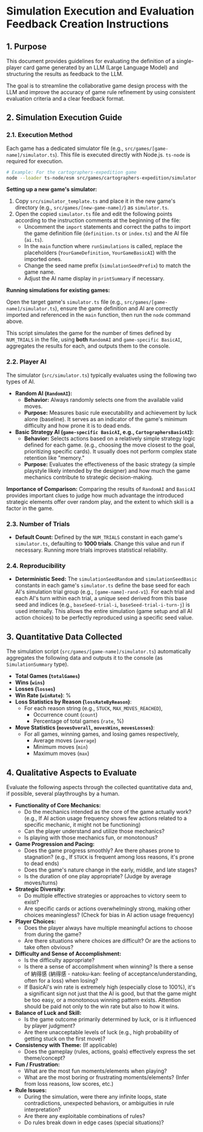 # Simulation Execution and Evaluation Feedback Creation Instructions

## 1. Purpose

This document provides guidelines for evaluating the definition of a single-player card game generated by an LLM (Large Language Model) and structuring the results as feedback to the LLM.

The goal is to streamline the collaborative game design process with the LLM and improve the accuracy of game rule refinement by using consistent evaluation criteria and a clear feedback format.

## 2. Simulation Execution Guide

### 2.1. Execution Method

Each game has a dedicated simulator file (e.g., `src/games/[game-name]/simulator.ts`). This file is executed directly with Node.js. `ts-node` is required for execution.

```bash
# Example: For the cartographers-expedition game
node --loader ts-node/esm src/games/cartographers-expedition/simulator.ts
```

**Setting up a new game's simulator:**

1.  Copy `src/simulator_template.ts` and place it in the new game's directory (e.g., `src/games/[new-game-name]/`) as `simulator.ts`.
2.  Open the copied `simulator.ts` file and edit the following points according to the instruction comments at the beginning of the file:
    - Uncomment the `import` statements and correct the paths to import the game definition file (`definition.ts` or `index.ts`) and the AI file (`ai.ts`).
    - In the `main` function where `runSimulations` is called, replace the placeholders (`YourGameDefinition`, `YourGameBasicAI`) with the imported ones.
    - Change the seed name prefix (`simulationSeedPrefix`) to match the game name.
    - Adjust the AI name display in `printSummary` if necessary.

**Running simulations for existing games:**

Open the target game's `simulator.ts` file (e.g., `src/games/[game-name]/simulator.ts`), ensure the game definition and AI are correctly imported and referenced in the `main` function, then run the `node` command above.

This script simulates the game for the number of times defined by `NUM_TRIALS` in the file, using **both** `RandomAI` and `game-specific BasicAI`, aggregates the results for each, and outputs them to the console.

### 2.2. Player AI

The simulator (`src/simulator.ts`) typically evaluates using the following two types of AI.

- **Random AI (`RandomAI`):**
  - **Behavior:** Always randomly selects one from the available valid moves.
  - **Purpose:** Measures basic rule executability and achievement by luck alone (baseline). It serves as an indicator of the game's minimum difficulty and how prone it is to dead ends.
- **Basic Strategy AI (`game-specific BasicAI`, e.g., `CartographersBasicAI`):**
  - **Behavior:** Selects actions based on a relatively simple strategy logic defined for each game. (e.g., choosing the move closest to the goal, prioritizing specific cards). It usually does not perform complex state retention like "memory."
  - **Purpose:** Evaluates the effectiveness of the basic strategy (a simple playstyle likely intended by the designer) and how much the game mechanics contribute to strategic decision-making.

**Importance of Comparison:** Comparing the results of `RandomAI` and `BasicAI` provides important clues to judge how much advantage the introduced strategic elements offer over random play, and the extent to which skill is a factor in the game.

### 2.3. Number of Trials

- **Default Count:** Defined by the `NUM_TRIALS` constant in each game's `simulator.ts`, defaulting to **1000 trials**. Change this value and run if necessary. Running more trials improves statistical reliability.

### 2.4. Reproducibility

- **Deterministic Seed:** The `simulationSeedRandom` and `simulationSeedBasic` constants in each game's `simulator.ts` define the base seed for each AI's simulation trial group (e.g., `[game-name]-rand-v1`). For each trial and each AI's turn within each trial, a unique seed derived from this base seed and indices (e.g., `baseSeed-trial-i`, `baseSeed-trial-i-turn-j`) is used internally. This allows the entire simulation (game setup and all AI action choices) to be perfectly reproduced using a specific seed value.

## 3. Quantitative Data Collected

The simulation script (`src/games/[game-name]/simulator.ts`) automatically aggregates the following data and outputs it to the console (as `SimulationSummary` type).

- **Total Games (`totalGames`)**
- **Wins (`wins`)**
- **Losses (`losses`)**
- **Win Rate (`winRate`)**: %
- **Loss Statistics by Reason (`lossRateByReason`)**:
  - For each reason string (e.g., `STUCK`, `MAX_MOVES_REACHED`),
    - Occurrence count (`count`)
    - Percentage of total games (`rate`, %)
- **Move Statistics (`movesOverall`, `movesWins`, `movesLosses`)**:
  - For all games, winning games, and losing games respectively,
    - Average moves (`average`)
    - Minimum moves (`min`)
    - Maximum moves (`max`)

## 4. Qualitative Aspects to Evaluate

Evaluate the following aspects through the collected quantitative data and, if possible, several playthroughs by a human.

- **Functionality of Core Mechanics:**
  - Do the mechanics intended as the core of the game actually work? (e.g., If AI action usage frequency shows few actions related to a specific mechanic, it might not be functioning)
  - Can the player understand and utilize those mechanics?
  - Is playing with those mechanics fun, or monotonous?
- **Game Progression and Pacing:**
  - Does the game progress smoothly? Are there phases prone to stagnation? (e.g., If `STUCK` is frequent among loss reasons, it's prone to dead ends)
  - Does the game's nature change in the early, middle, and late stages?
  - Is the duration of one play appropriate? (Judge by average moves/turns)
- **Strategic Diversity:**
  - Do multiple effective strategies or approaches to victory seem to exist?
  - Are specific cards or actions overwhelmingly strong, making other choices meaningless? (Check for bias in AI action usage frequency)
- **Player Choices:**
  - Does the player always have multiple meaningful actions to choose from during the game?
  - Are there situations where choices are difficult? Or are the actions to take often obvious?
- **Difficulty and Sense of Accomplishment:**
  - Is the difficulty appropriate?
  - Is there a sense of accomplishment when winning? Is there a sense of 納得感 (納得感 - natoku-kan: feeling of acceptance/understanding, often for a loss) when losing?
  - If BasicAI's win rate is extremely high (especially close to 100%), it's a significant sign not just that the AI is good, but that the game might be too easy, or a monotonous winning pattern exists. Attention should be paid not only to the win rate but also to how it wins.
- **Balance of Luck and Skill:**
  - Is the game outcome primarily determined by luck, or is it influenced by player judgment?
  - Are there unacceptable levels of luck (e.g., high probability of getting stuck on the first move)?
- **Consistency with Theme:** (If applicable)
  - Does the gameplay (rules, actions, goals) effectively express the set theme/concept?
- **Fun / Frustration:**
  - What are the most fun moments/elements when playing?
  - What are the most boring or frustrating moments/elements? (Infer from loss reasons, low scores, etc.)
- **Rule Issues:**
  - During the simulation, were there any infinite loops, state contradictions, unexpected behaviors, or ambiguities in rule interpretation?
  - Are there any exploitable combinations of rules?
  - Do rules break down in edge cases (special situations)?
